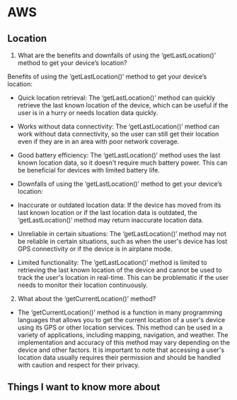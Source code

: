 # AWS

## Location

1. What are the benefits and downfalls of using the ‘getLastLocation()’ method to get your device’s location?

  Benefits of using the ‘getLastLocation()’ method to get your device’s location:

  - Quick location retrieval: The ‘getLastLocation()’ method can quickly retrieve the last known location of the device, which can be useful if the user is in a hurry or needs location data quickly.

  - Works without data connectivity: The ‘getLastLocation()’ method can work without data connectivity, so the user can still get their location even if they are in an area with poor network coverage.

  - Good battery efficiency: The ‘getLastLocation()’ method uses the last known location data, so it doesn't require much battery power. This can be beneficial for devices with limited battery life.

 -  Downfalls of using the ‘getLastLocation()’ method to get your device’s location:

  - Inaccurate or outdated location data: If the device has moved from its last known location or if the last location data is outdated, the ‘getLastLocation()’ method may return inaccurate location data.

  - Unreliable in certain situations: The ‘getLastLocation()’ method may not be reliable in certain situations, such as when the user's device has lost GPS connectivity or if the device is in airplane mode.

  - Limited functionality: The ‘getLastLocation()’ method is limited to retrieving the last known location of the device and cannot be used to track the user's location in real-time. This can be problematic if the user needs to monitor their location continuously.







2. What about the ‘getCurrentLocation()’ method?
  - The ‘getCurrentLocation()’ method is a function in many programming languages that allows you to get the current location of a user's device using its GPS or other location services. This method can be used in a variety of applications, including mapping, navigation, and weather. The implementation and accuracy of this method may vary depending on the device and other factors. It is important to note that accessing a user's location data usually requires their permission and should be handled with caution and respect for their privacy.




## Things I want to know more about